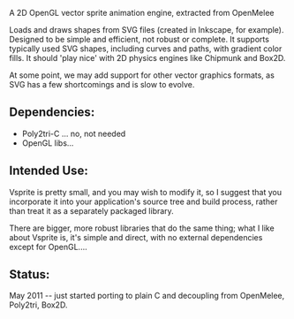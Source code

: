 
A 2D OpenGL vector sprite animation engine, extracted from OpenMelee

Loads and draws shapes from SVG files (created in Inkscape, for example).
Designed to be simple and efficient, not robust or complete.
It supports typically used SVG shapes, including curves and paths, with gradient color fills.
It should 'play nice' with 2D physics engines like Chipmunk and Box2D.

At some point, we may add support for other vector graphics formats, as SVG has a few shortcomings and is slow to evolve.


## Dependencies:

- Poly2tri-C ... no, not needed
- OpenGL libs...


## Intended Use:

Vsprite is pretty small, and you may wish to modify it, so I suggest that you incorporate it into your application's source tree and build process, rather than treat it as a separately packaged library.

There are bigger, more robust libraries that do the same thing; what I like about Vsprite is, it's simple and direct, with no external dependencies except for OpenGL....


## Status:

May 2011 -- just started porting to plain C and decoupling from OpenMelee,
Poly2tri, Box2D.




